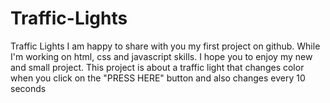 # Traffic-Lights
Traffic Lights
I am happy to share with you my first project on github. While I'm working on html, css and javascript skills. I hope you to enjoy my new and small project.
This project is about a traffic light that changes color when you click on the "PRESS HERE" button and also changes every 10 seconds
